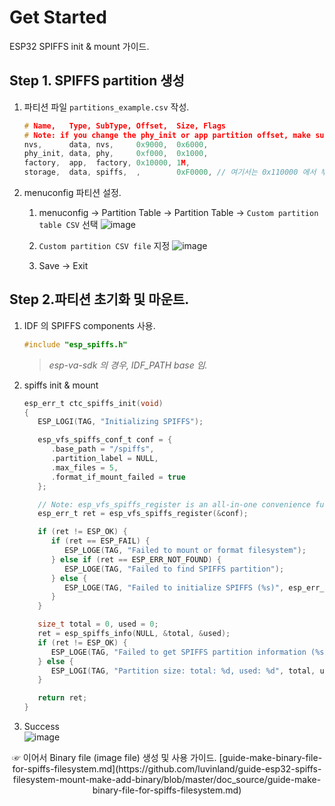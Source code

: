 # Get Started
ESP32 SPIFFS init & mount 가이드.

## Step 1. SPIFFS partition 생성
1. 파티션 파일 `partitions_example.csv` 작성.
   ```c
   # Name,   Type, SubType, Offset,  Size, Flags
   # Note: if you change the phy_init or app partition offset, make sure to change the offset in Kconfig.projbuild
   nvs,      data, nvs,     0x9000,  0x6000,
   phy_init, data, phy,     0xf000,  0x1000,
   factory,  app,  factory, 0x10000, 1M,
   storage,  data, spiffs,  ,        0xF0000, // 여기서는 0x110000 에서 부터 0xF0000 사이즈만큼 설정
   ```

1. menuconfig 파티션 설정.
   1. menuconfig → Partition Table → Partition Table → `Custom partition table CSV` 선택
      ![image](https://user-images.githubusercontent.com/26864945/69838027-fd28f100-1294-11ea-9046-311f61a039ef.png)

   1. `Custom partition CSV file` 지정
      ![image](https://user-images.githubusercontent.com/26864945/69838192-d1f2d180-1295-11ea-8b89-c314919a4452.png)

   1. Save → Exit

## Step 2.파티션 초기화 및 마운트.
1. IDF 의 SPIFFS components 사용.
   ```c
   #include "esp_spiffs.h"
   ```
   > _esp-va-sdk 의 경우, IDF_PATH base 임._

1. spiffs init & mount
   ```c
   esp_err_t ctc_spiffs_init(void)
   {
      ESP_LOGI(TAG, "Initializing SPIFFS");

      esp_vfs_spiffs_conf_t conf = {
         .base_path = "/spiffs",
         .partition_label = NULL,
         .max_files = 5,
         .format_if_mount_failed = true
      };

      // Note: esp_vfs_spiffs_register is an all-in-one convenience function.
      esp_err_t ret = esp_vfs_spiffs_register(&conf);

      if (ret != ESP_OK) {
         if (ret == ESP_FAIL) {
            ESP_LOGE(TAG, "Failed to mount or format filesystem");
         } else if (ret == ESP_ERR_NOT_FOUND) {
            ESP_LOGE(TAG, "Failed to find SPIFFS partition");
         } else {
            ESP_LOGE(TAG, "Failed to initialize SPIFFS (%s)", esp_err_to_name(ret));
         }
      }

      size_t total = 0, used = 0;
      ret = esp_spiffs_info(NULL, &total, &used);
      if (ret != ESP_OK) {
         ESP_LOGE(TAG, "Failed to get SPIFFS partition information (%s)", esp_err_to_name(ret));
      } else {
         ESP_LOGI(TAG, "Partition size: total: %d, used: %d", total, used);
      }

      return ret;
   }
   ```

1. Success  
![image](https://user-images.githubusercontent.com/26864945/69845099-acc08c00-12b2-11ea-8f0f-9282fe64e78d.png)

<center>☞ 이어서 Binary file (image file) 생성 및 사용 가이드.  
[guide-make-binary-file-for-spiffs-filesystem.md](https://github.com/luvinland/guide-esp32-spiffs-filesystem-mount-make-add-binary/blob/master/doc_source/guide-make-binary-file-for-spiffs-filesystem.md)</center>
